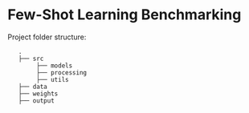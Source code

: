 # Few-Shot Learning Benchmarking


Project folder structure:

       .
       ├── src
            ├── models
            ├── processing
            ├── utils
       ├── data
       ├── weights
       ├── output

